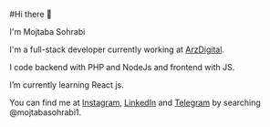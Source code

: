
#Hi there 👋

I'm Mojtaba Sohrabi

I'm a full-stack developer currently working at [ArzDigital](https://www.linkedin.com/company/arzdigital).

I code backend with PHP and NodeJs and frontend with JS.

I’m currently learning React js.

You can find me at [Instagram](https://instagram.com/mojtabasohrabi1), [LinkedIn](https://linkedin.com/in/mojtabasohrabi1) and [Telegram](https://t.me/mojtabasohrabi1) by searching @mojtabasohrabi1.
